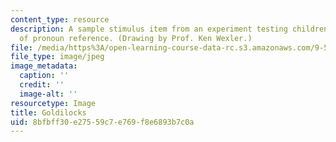 ```yaml
---
content_type: resource
description: A sample stimulus item from an experiment testing children's knowledge
  of pronoun reference. (Drawing by Prof. Ken Wexler.)
file: /media/https%3A/open-learning-course-data-rc.s3.amazonaws.com/9-57j-language-acquisition-fall-2001/8bfbff30e27559c7e769f8e6893b7c0a_chp_9_57_goldilocks.jpg
file_type: image/jpeg
image_metadata:
  caption: ''
  credit: ''
  image-alt: ''
resourcetype: Image
title: Goldilocks
uid: 8bfbff30-e275-59c7-e769-f8e6893b7c0a
---
```

